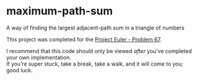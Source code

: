 # maximum-path-sum 
A way of finding the largest adjacent-path sum in a triangle of numbers

This project was completed for the [Project Euler - Problem 67](https://projecteuler.net/problem=67).

I recommend that this code should only be viewed _after_ you've completed your own implementation.  
If you're super stuck, take a break, take a walk, and it will come to you; good luck.
